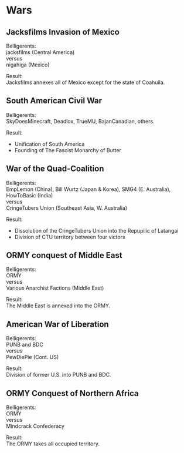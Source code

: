 # Wars

## Jacksfilms Invasion of Mexico
Belligerents:<br/>
jacksfilms (Central America)<br/>
versus<br/>
nigahiga (Mexico)

Result: <br/> Jacksfilms annexes all of Mexico except for the state of Coahuila.

## South American Civil War
Belligerents:<br/>
SkyDoesMinecraft, Deadlox, TrueMU, BajanCanadian, others.

Result:
- Unification of South America
- Founding of The Fascist Monarchy of Butter

## War of the Quad-Coalition
Belligerents:<br/>
EmpLemon (China), Bill Wurtz (Japan & Korea), SMG4 (E. Australia), HowToBasic (India)<br/>
versus<br/>
CringeTubers Union (Southeast Asia, W. Australia)

Result:
- Dissolution of the CringeTubers Union into the Repupilic of Latangai
- Division of CTU territory between four victors

## ORMY conquest of Middle East
Belligerents:<br/>
ORMY<br/>
versus<br/>
Various Anarchist Factions (Middle East)

Result: <br/> The Middle East is annexed into the ORMY.

## American War of Liberation
Belligerents:<br/>
PUNB and BDC<br/>
versus<br/>
PewDiePie (Cont. US)

Result: <br/> Division of former U.S. into PUNB and BDC.

## ORMY Conquest of Northern Africa
Belligerents:<br/>
ORMY<br/>
versus<br/>
Mindcrack Confederacy

Result: <br/> The ORMY takes all occupied territory.

